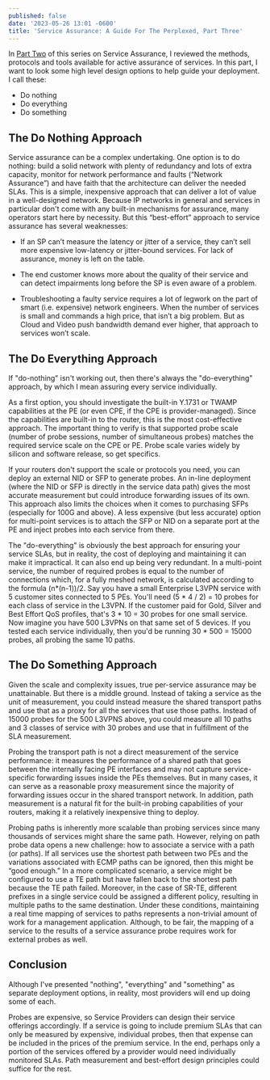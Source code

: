 ```yaml
---
published: false
date: '2023-05-26 13:01 -0600'
title: 'Service Assurance: A Guide For The Perplexed, Part Three'
---
```


In [Part Two](https://xrdocs.io/design/blogs/2023-05-26-service-assurance-a-guide-for-the-perplexed-part-two/) of this series on Service Assurance, I reviewed the methods, protocols and tools available for active assurance of services.  In this part, I want to look some high level design options to help guide your deployment.  I call these:
- Do nothing
- Do everything
- Do something

## The Do Nothing Approach

Service assurance can be a complex undertaking.  One option is to do nothing: build a solid network with plenty of redundancy and lots of extra capacity, monitor for network performance and faults (“Network Assurance”) and have faith that the architecture can deliver the needed SLAs.  This is a simple, inexpensive approach that can deliver a lot of value in a well-designed network.  Because IP networks in general and services in particular don't come with any built-in mechanisms for assurance, many operators start here by necessity.  But this “best-effort” approach to service assurance has several weaknesses: 

- If an SP can’t measure the latency or jitter of a service, they can’t sell more expensive low-latency or jitter-bound services.  For lack of assurance, money is left on the table. 

- The end customer knows more about the quality of their service and can detect impairments long before the SP is even aware of a problem. 

- Troubleshooting a faulty service requires a lot of legwork on the part of smart (i.e. expensive) network engineers.  When the number of services is small and commands a high price, that isn’t a big problem.  But as Cloud and Video push bandwidth demand ever higher, that approach to services won’t scale.  

## The Do Everything Approach

If "do-nothing" isn't working out, then there's always the "do-everything" approach, by which I mean assuring every service individually. 

As a first option, you should investigate the built-in Y.1731 or TWAMP capabilities at the PE (or even CPE, if the CPE is provider-managed).  Since the capabilities are built-in to the router, this is the most cost-effective approach.  The important thing to verify is that supported probe scale (number of probe sessions, number of simultaneous probes) matches the required service scale on the CPE or PE. Probe scale varies widely by silicon and software release, so get specifics.

If your routers don't support the scale or protocols you need, you can deploy an external NID or SFP to generate probes.  An in-line deployment (where the NID or SFP is directly in the service data path) gives the most accurate measurement but could introduce forwarding issues of its own.  This approach also limits the choices when it comes to purchasing SFPs (especially for 100G and above). A less expensive (but less accurate) option for multi-point services is to attach the SFP or NID on a separate port at the PE and inject probes into each service from there.

The "do-everything" is obviously the best approach for ensuring your service SLAs, but in reality, the cost of deploying and maintaining it can make it impractical. It can also end up being very redundant. In a multi-point service, the number of required probes is equal to the number of connections which, for a fully meshed network, is calculated according to the formula (n*(n-1))/2.  Say you have a small Enterprise L3VPN service with 5 customer sites connected to 5 PEs. You'll need (5 * 4 / 2) = 10 probes for each class of service in the L3VPN. If the customer paid for Gold, Silver and Best Effort QoS profiles, that's 3 * 10 = 30 probes for one small service. Now imagine you have 500 L3VPNs on that same set of 5 devices.  If you tested each service individually, then you'd be running 30 * 500 = 15000 probes, all probing the same 10 paths. 

## The Do Something Approach

Given the scale and complexity issues, true per-service assurance may be unattainable. But there is a middle ground.  Instead of taking a service as the unit of measurement, you could instead measure the shared transport paths and use that as a proxy for all the services that use those paths.  Instead of 15000 probes for the 500 L3VPNS above, you could measure all 10 paths and 3 classes of service with 30 probes and use that in fulfillment of the SLA measurement. 

Probing the transport path is not a direct measurement of the service performance: it measures the performance of a shared path that goes between the internally facing PE interfaces and may not capture service-specific forwarding issues inside the PEs themselves.  But in many cases, it can serve as a reasonable proxy measurement since the majority of forwarding issues occur in the shared transport network.  In addition, path measurement is a natural fit for the built-in probing capabilities of your routers, making it a relatively inexpensive thing to deploy.

Probing paths is inherently more scalable than probing services since many thousands of services might share the same path.  However, relying on path probe data opens a new challenge: how to associate a service with a path (or paths).  If all services use the shortest path between two PEs and the variations associated with ECMP paths can be ignored, then this might be “good enough.”  In a more complicated scenario, a service might be configured to use a TE path but have fallen back to the shortest path because the TE path failed. Moreover, in the case of SR-TE, different prefixes in a single service could be assigned a different policy, resulting in multiple paths to the same destination.  Under these conditions, maintaining a real time mapping of services to paths represents a non-trivial amount of work for a management application. Although, to be fair, the mapping of a service to the results of a service assurance probe requires work for external probes as well.

## Conclusion
Although I've presented "nothing", "everything" and "something" as separate deployment options, in reality, most providers will end up doing some of each.

Probes are expensive, so Service Providers can design their service offerings accordingly.  If a service is going to include premium SLAs that can only be measured by expensive, individual probes, then that expense can be included in the prices of the premium service.  In the end, perhaps only a portion of the services offered by a provider would need individually monitored SLAs.  Path measurement and best-effort design principles could suffice for the rest.

  



